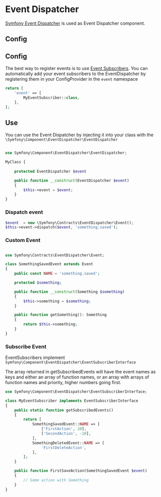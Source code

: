 # Event Dispatcher

[Symfony Event Dispatcher](https://symfony.com/doc/current/components/event_dispatcher.html) is used as Event Dispatcher component.

## Config

## Config

The best way to register events is to use [Event Subscribers](https://symfony.com/doc/current/components/event_dispatcher.html#using-event-subscribers). You can automatically add your event subscribers to the EventDispatcher by registering them in your ConfigProvider in the `event` namespace
```php
return [
    'event' => [
        MyEventSubscriber::class,
    ],   
];
```

## Use

You can use the Event Dispatcher by injecting it into your class with the `\Symfony\Component\EventDispatcher\EventDispatcher`

```php 

use Symfony\Component\EventDispatcher\EventDispatcher;

MyClass {
    
    protected EventDispatcher $event

    public function __construct(EventDispatcher $event)
    {
        $this->event = $event;
    }
}
```

### Dispatch event

```php 
$event  = new \Symfony\Contracts\EventDispatcher\Event();
$this->event->dispatch($event, 'something.saved');
```


### Custom Event

```php 

use Symfony\Contracts\EventDispatcher\Event;

class SomethingSavedEvent extends Event
{
    public const NAME = 'something.saved';

    protected $something;

    public function __construct(Something $something)
    {
        $this->something = $something;
    }

    public function getSomething(): Something
    {
        return $this->something;
    }
}
```


### Subscribe Event

EventSubscribers implement `Symfony\Component\EventDispatcher\EventSubscriberInterface`

The array returned in getSubscribedEvents will have the event names as keys and either an array of function names, or an array with arrays of function names and priority, higher numbers going first. 

```php 
use Symfony\Component\EventDispatcher\EventSubscriberInterface;

class MyEventSubscriber implements EventSubscriberInterface
{
    public static function getSubscribedEvents()
    {
        return [
            SomethingSavedEvent::NAME => [
                ['FirstAction', 10],
                ['SecondAction', -10],
            ],
            SomethingDeletedEvent::NAME => [
                'FirstDeleteAction',
            ],
        ];
    }

    public function FirstSaveAction(SomethingSavedEvent $event)
    {
        // Some action with Something
    }
}
```


